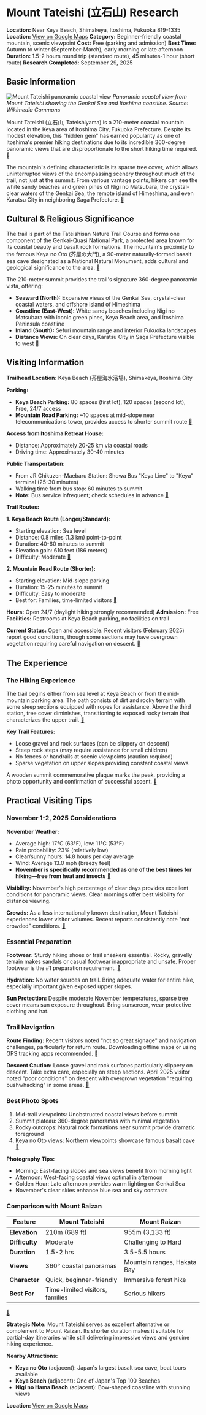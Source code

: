 # Mount Tateishi (立石山) Research

**Location:** Near Keya Beach, Shimakeya, Itoshima, Fukuoka 819-1335
**Location:** [View on Google Maps](https://maps.google.com/maps?q=33.5854917,130.1083528)
**Category:** Beginner-friendly coastal mountain, scenic viewpoint
**Cost:** Free (parking and admission)
**Best Time:** Autumn to winter (September-March), early morning or late afternoon
**Duration:** 1.5-2 hours round trip (standard route), 45 minutes-1 hour (short route)
**Research Completed:** September 29, 2025

## Basic Information

![Mount Tateishi panoramic coastal view](https://upload.wikimedia.org/wikipedia/commons/9/9d/Itosima_peninsula_from_Genkai-nada_sea.JPG)
*Panoramic coastal view from Mount Tateishi showing the Genkai Sea and Itoshima coastline. Source: Wikimedia Commons*

Mount Tateishi (立石山, Tateishiyama) is a 210-meter coastal mountain located in the Keya area of Itoshima City, Fukuoka Prefecture. Despite its modest elevation, this "hidden gem" has earned popularity as one of Itoshima's premier hiking destinations due to its incredible 360-degree panoramic views that are disproportionate to the short hiking time required. [🔗](https://itoshima-now.com/en/places/tateishi-yama-nature-trail/)

The mountain's defining characteristic is its sparse tree cover, which allows uninterrupted views of the encompassing scenery throughout much of the trail, not just at the summit. From various vantage points, hikers can see the white sandy beaches and green pines of Nigi no Matsubara, the crystal-clear waters of the Genkai Sea, the remote island of Himeshima, and even Karatsu City in neighboring Saga Prefecture. [🔗](https://www.crossroadfukuoka.jp/en/spot/11705)

## Cultural & Religious Significance

The trail is part of the Tateishisan Nature Trail Course and forms one component of the Genkai-Quasi National Park, a protected area known for its coastal beauty and basalt rock formations. The mountain's proximity to the famous Keya no Oto (芥屋の大門), a 90-meter naturally-formed basalt sea cave designated as a National Natural Monument, adds cultural and geological significance to the area. [🔗](https://www.crossroadfukuoka.jp/en/spot/11705)

The 210-meter summit provides the trail's signature 360-degree panoramic vista, offering:
- **Seaward (North):** Expansive views of the Genkai Sea, crystal-clear coastal waters, and offshore island of Himeshima
- **Coastline (East-West):** White sandy beaches including Nigi no Matsubara with iconic green pines, Keya Beach area, and Itoshima Peninsula coastline
- **Inland (South):** Sefuri mountain range and interior Fukuoka landscapes
- **Distance Views:** On clear days, Karatsu City in Saga Prefecture visible to west [🔗](https://www.crossroadfukuoka.jp/en/spot/11705)

## Visiting Information

**Trailhead Location:** Keya Beach (芥屋海水浴場), Shimakeya, Itoshima City

**Parking:**
- **Keya Beach Parking:** 80 spaces (first lot), 120 spaces (second lot), Free, 24/7 access
- **Mountain Road Parking:** ~10 spaces at mid-slope near telecommunications tower, provides access to shorter summit route [🔗](https://kanko-itoshima.jp/spot/tateishiyama/)

**Access from Itoshima Retreat House:**
- Distance: Approximately 20-25 km via coastal roads
- Driving time: Approximately 30-40 minutes

**Public Transportation:**
- From JR Chikuzen-Maebaru Station: Showa Bus "Keya Line" to "Keya" terminal (25-30 minutes)
- Walking time from bus stop: 60 minutes to summit
- **Note:** Bus service infrequent; check schedules in advance [🔗](https://kanko-itoshima.jp/spot/tateishiyama/)

**Trail Routes:**

**1. Keya Beach Route (Longer/Standard):**
- Starting elevation: Sea level
- Distance: 0.8 miles (1.3 km) point-to-point
- Duration: 40-60 minutes to summit
- Elevation gain: 610 feet (186 meters)
- Difficulty: Moderate [🔗](https://www.alltrails.com/trail/japan/fukuoka/mount-tateishi)

**2. Mountain Road Route (Shorter):**
- Starting elevation: Mid-slope parking
- Duration: 15-25 minutes to summit
- Difficulty: Easy to moderate
- Best for: Families, time-limited visitors [🔗](https://itoshima-now.com/en/places/tateishi-yama-nature-trail/)

**Hours:** Open 24/7 (daylight hiking strongly recommended)
**Admission:** Free
**Facilities:** Restrooms at Keya Beach parking, no facilities on trail

**Current Status:** Open and accessible. Recent visitors (February 2025) report good conditions, though some sections may have overgrown vegetation requiring careful navigation on descent. [🔗](https://www.alltrails.com/trail/japan/fukuoka/mount-tateishi)

## The Experience

### The Hiking Experience

The trail begins either from sea level at Keya Beach or from the mid-mountain parking area. The path consists of dirt and rocky terrain with some steep sections equipped with ropes for assistance. Above the third station, tree cover diminishes, transitioning to exposed rocky terrain that characterizes the upper trail. [🔗](https://fukuoka-touch.net/tateishiyama)

**Key Trail Features:**
- Loose gravel and rock surfaces (can be slippery on descent)
- Steep rock steps (may require assistance for small children)
- No fences or handrails at scenic viewpoints (caution required)
- Sparse vegetation on upper slopes providing constant coastal views

A wooden summit commemorative plaque marks the peak, providing a photo opportunity and confirmation of successful ascent. [🔗](https://itoshima-now.com/en/places/tateishi-yama-nature-trail/)

## Practical Visiting Tips

### November 1-2, 2025 Considerations

**November Weather:**
- Average high: 17°C (63°F), low: 11°C (53°F)
- Rain probability: 23% (relatively low)
- Clear/sunny hours: 14.8 hours per day average
- Wind: Average 13.0 mph (breezy feel)
- **November is specifically recommended as one of the best times for hiking—free from heat and insects** [🔗](https://itoshima-now.com/en/itoshima-best-hikes/)

**Visibility:** November's high percentage of clear days provides excellent conditions for panoramic views. Clear mornings offer best visibility for distance viewing.

**Crowds:** As a less internationally known destination, Mount Tateishi experiences lower visitor volumes. Recent reports consistently note "not crowded" conditions. [🔗](https://www.alltrails.com/trail/japan/fukuoka/mount-tateishi)

### Essential Preparation

**Footwear:** Sturdy hiking shoes or trail sneakers essential. Rocky, gravelly terrain makes sandals or casual footwear inappropriate and unsafe. Proper footwear is the #1 preparation requirement. [🔗](https://itoshima-now.com/en/places/tateishi-yama-nature-trail/)

**Hydration:** No water sources on trail. Bring adequate water for entire hike, especially important given exposed upper slopes.

**Sun Protection:** Despite moderate November temperatures, sparse tree cover means sun exposure throughout. Bring sunscreen, wear protective clothing and hat.

### Trail Navigation

**Route Finding:** Recent visitors noted "not so great signage" and navigation challenges, particularly for return route. Downloading offline maps or using GPS tracking apps recommended. [🔗](https://www.alltrails.com/trail/japan/fukuoka/mount-tateishi)

**Descent Caution:** Loose gravel and rock surfaces particularly slippery on descent. Take extra care, especially on steep sections. April 2025 visitor noted "poor conditions" on descent with overgrown vegetation "requiring bushwhacking" in some areas. [🔗](https://www.alltrails.com/trail/japan/fukuoka/mount-tateishi)

### Best Photo Spots

1. Mid-trail viewpoints: Unobstructed coastal views before summit
2. Summit plateau: 360-degree panoramas with minimal vegetation
3. Rocky outcrops: Natural rock formations near summit provide dramatic foreground
4. Keya no Oto views: Northern viewpoints showcase famous basalt cave [🔗](https://www.crossroadfukuoka.jp/en/spot/11705)

**Photography Tips:**
- Morning: East-facing slopes and sea views benefit from morning light
- Afternoon: West-facing coastal views optimal in afternoon
- Golden Hour: Late afternoon provides warm lighting on Genkai Sea
- November's clear skies enhance blue sea and sky contrasts

### Comparison with Mount Raizan

| Feature | Mount Tateishi | Mount Raizan |
|---------|---------------|--------------|
| **Elevation** | 210m (689 ft) | 955m (3,133 ft) |
| **Difficulty** | Moderate | Challenging to Hard |
| **Duration** | 1.5-2 hrs | 3.5-5.5 hours |
| **Views** | 360° coastal panoramas | Mountain ranges, Hakata Bay |
| **Character** | Quick, beginner-friendly | Immersive forest hike |
| **Best For** | Time-limited visitors, families | Serious hikers |

[🔗](https://itoshima-now.com/en/itoshima-best-hikes/)

**Strategic Note:** Mount Tateishi serves as excellent alternative or complement to Mount Raizan. Its shorter duration makes it suitable for partial-day itineraries while still delivering impressive views and genuine hiking experience.

**Nearby Attractions:**
- **Keya no Oto** (adjacent): Japan's largest basalt sea cave, boat tours available
- **Keya Beach** (adjacent): One of Japan's Top 100 Beaches
- **Nigi no Hama Beach** (adjacent): Bow-shaped coastline with stunning views

**Location:** [View on Google Maps](https://www.google.com/maps/place/33.585639,130.1086057)
